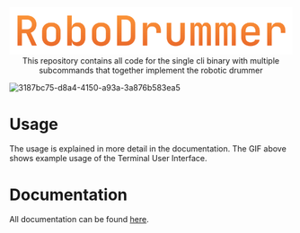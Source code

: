 <p align="center">
    <img src="./docs/robodrummer.svg" />
    <br>
This repository contains all code for the single cli binary 
with multiple subcommands that together implement the robotic drummer
</p>

![3187bc75-d8a4-4150-a93a-3a876b583ea5](https://github.com/user-attachments/assets/6a0256a4-de77-4100-9c69-124312cafd9c)

# Usage
The usage is explained in more detail in the documentation.
The GIF above shows example usage of the Terminal User Interface.

# Documentation
All documentation can be found [here].

[here]: https://mielpeeters.github.io/robodrummer/robodrummer/

